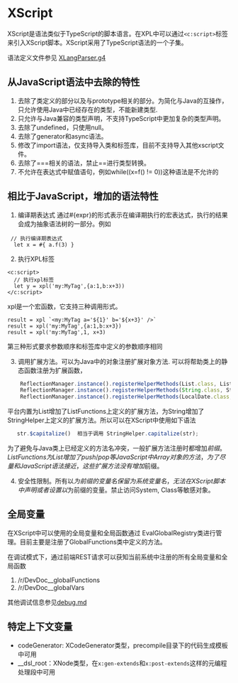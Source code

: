 # XScript

XScript是语法类似于TypeScript的脚本语言。在XPL中可以通过`<c:script>`标签来引入XScript脚本。XScript采用了TypeScript语法的一个子集。

语法定义文件参见 [XLangParser.g4](https://gitee.com/canonical-entropy/nop-entropy/blob/master/nop-xlang/model/antlr/XLangParser.g4)

## 从JavaScript语法中去除的特性

1. 去除了类定义的部分以及与prototype相关的部分。为简化与Java的互操作，只允许使用Java中已经存在的类型，不能新建类型.
2. 只允许与Java兼容的类型声明，不支持TypeScript中更加复杂的类型声明。
3. 去除了undefined，只使用null。
4. 去除了generator和async语法。
5. 修改了import语法，仅支持导入类和标签库，目前不支持导入其他xscript文件。
6. 去除了===相关的语法，禁止==进行类型转换。
7. 不允许在表达式中赋值语句，例如while((x=f() != 0))这种语法是不允许的


## 相比于JavaScript，增加的语法特性

1. 编译期表达式
通过#{expr}的形式表示在编译期执行的宏表达式，执行的结果会成为抽象语法树的一部分。例如
```xlang
 // 执行编译期表达式
  let x = #{ a.f(3) }
```

2. 执行XPL标签

````
<c:script>
  // 执行xpl标签
  let y = xpl('my:MyTag',{a:1,b:x+3))
</c:script>
````

xpl是一个宏函数，它支持三种调用形式。

````
result = xpl `<my:MyTag a='${1}' b='${x+3}' />`
result = xpl('my:MyTag',{a:1,b:x+3})
result = xpl('my:MyTag',1, x+3)
````
第三种形式要求参数顺序和标签库中定义的参数顺序相同


3. 调用扩展方法。可以为Java中的对象注册扩展对象方法.
可以将帮助类上的静态函数注册为扩展函数，
````javascript
    ReflectionManager.instance().registerHelperMethods(List.class, ListFunctions.class, null);
    ReflectionManager.instance().registerHelperMethods(String.class, StringHelper.class, "$");
    ReflectionManager.instance().registerHelperMethods(LocalDate.class, DateHelper.class, "$");
````
平台内置为List增加了ListFunctions上定义的扩展方法，为String增加了StringHelper上定义的扩展方法。所以可以在XScript中使用如下语法
````javascript
   str.$capitalize()  相当于调用 StringHelper.capitalize(str);
````
为了避免与Java类上已经定义的方法名冲突，一般扩展方法注册时都增加$前缀。
ListFunctions为List增加了push/pop等JavaScript中Array对象的方法，为了尽量和JavaScript语法接近，这些扩展方法没有增加$前缀。

4. 安全性限制。所有以$为前缀的变量名保留为系统变量名，无法在XScript脚本中声明或者设置以$为前缀的变量。禁止访问System, Class等敏感对象。

## 全局变量
在XScript中可以使用的全局变量和全局函数通过 EvalGlobalRegistry类进行管理。目前主要是注册了GlobalFunctions类中定义的方法。

在调试模式下，通过前端REST请求可以获知当前系统中注册的所有全局变量和全局函数
1. /r/DevDoc__globalFunctions
2. /r/DevDoc__globalVars

其他调试信息参见[debug.md](../debug.md)

## 特定上下文变量
* codeGenerator: XCodeGenerator类型，precompile目录下的代码生成模板中可用
* __dsl_root：XNode类型，在`x:gen-extends`和`x:post-extends`这样的元编程处理段中可用